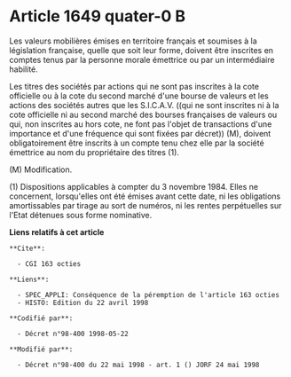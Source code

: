 # Article 1649 quater-0 B

Les valeurs mobilières émises en territoire français et soumises à la législation française, quelle que soit leur forme,
doivent être inscrites en comptes tenus par la personne morale émettrice ou par un intermédiaire habilité.

Les titres des sociétés par actions qui ne sont pas inscrites à la cote officielle ou à la cote du second marché d'une bourse
de valeurs et les actions des sociétés autres que les S.I.C.A.V. ((qui ne sont inscrites ni à la cote officielle ni au second
marché des bourses françaises de valeurs ou qui, non inscrites au hors cote, ne font pas l'objet de transactions d'une
importance et d'une fréquence qui sont fixées par décret)) (M), doivent obligatoirement être inscrits à un compte tenu chez
elle par la société émettrice au nom du propriétaire des titres (1).

(M) Modification.

(1) Dispositions applicables à compter du 3 novembre 1984. Elles ne concernent, lorsqu'elles ont été émises avant cette date,
ni les obligations amortissables par tirage au sort de numéros, ni les rentes perpétuelles sur l'Etat détenues sous forme
nominative.

**Liens relatifs à cet article**

	**Cite**:

	  - CGI 163 octies

	**Liens**:

	  - SPEC_APPLI: Conséquence de la péremption de l'article 163 octies
	  - HISTO: Edition du 22 avril 1998

	**Codifié par**:

	  - Décret n°98-400 1998-05-22

	**Modifié par**:

	  - Décret n°98-400 du 22 mai 1998 - art. 1 () JORF 24 mai 1998

